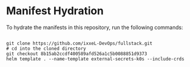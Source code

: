 
# Manifest Hydration

To hydrate the manifests in this repository, run the following commands:

```shell

git clone https://github.com/ixxeL-DevOps/fullstack.git
# cd into the cloned directory
git checkout 8b15ab2ccdf400589afd526a1c5b0088851d9373
helm template . --name-template external-secrets-k0s --include-crds
```